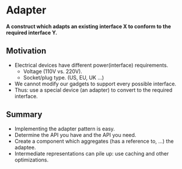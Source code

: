 # Adapter
**A construct which adapts an existing interface X to conform to the required interface Y.**

## Motivation
- Electrical devices have different power(interface) requirements.
  - Voltage (110V vs. 220V).
  - Socket/plug type. (US, EU, UK ...)
- We cannot modify our gadgets to support every possible interface.
- Thus: use a special device (an adapter) to convert to the required interface.

## Summary
- Implementing the adapter pattern is easy.
- Determine the API you have and the API you need.
- Create a component which aggregates (has a reference to, ...) the adaptee.
- Intermediate representations can pile up: use caching and other optimizations.